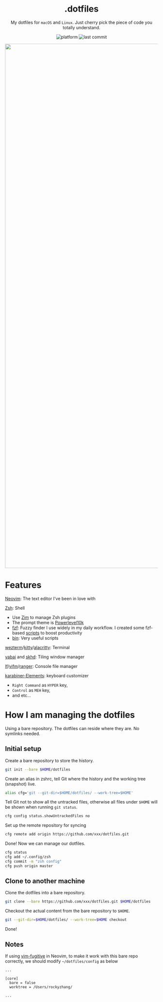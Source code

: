 <div align="center">

# .dotfiles

My dotfiles for `macOS` and `Linux`. Just cherry pick the piece of code you totally understand.

![platform](https://img.shields.io/badge/platform-macOS%2FLinux-blue)
![last commit](https://img.shields.io/github/last-commit/rockyzhang24/dotfiles)

<img width="1728" alt="image" src="https://user-images.githubusercontent.com/11582667/156706194-0762c4d8-b6e3-403c-929d-b49de198e30d.png">

</div>

# Features

[Neovim](./.config/nvim/): The text editor I've been in love with

[Zsh](./.config/zsh/): Shell

* Use [Zim](https://github.com/zimfw/zimfw) to manage Zsh plugins
* The prompt theme is [Powerlevel10k](https://github.com/romkatv/powerlevel10k[])
* [fzf](./.config/fzf): Fuzzy finder I use widely in my daily workflow. I created some fzf-based [scripts](./.config/fzf/fzfutils/) to boost productivity
* [bin](./.config/bin): Very useful scripts

[wezterm](./.config/wezterm/)/[kitty](./.config/kitty/)/[alacritty](./.config/alacritty/): Terminal

[yabai](./.config/yabai/) and [skhd](./.config/skhd/): Tiling window manager

[lf](./.config/lf/)/[vifm](./.config/vifm/)/[ranger](./.config/ranger/): Console file manager

[karabiner-Elements](./.config/karabiner/): keyboard customizer

* `Right Command` as `HYPER` key,
* `Control` as `MEH` key,
* and etc...

# How I am managing the dotfiles

Using a bare repository. The dotfiles can reside where they are. No symlinks needed.

## Initial setup

Create a bare repository to store the history.

```bash
git init --bare $HOME/dotfiles
```

Create an alias in zshrc, tell Git where the history and the working tree (snapshot) live.

```bash
alias cfg='git --git-dir=$HOME/dotfiles/ --work-tree=$HOME'
```

Tell Git not to show all the untracked files, otherwise all files under `$HOME` will be shown when running `git status`.

```bash
cfg config status.showUntrackedFiles no
```

Set up the remote repository for syncing

```bash
cfg remote add origin https://github.com/xxx/dotfiles.git
```

Done! Now we can manage our dotfiles.

```bash
cfg status
cfg add ~/.config/zsh
cfg commit -m "zsh config"
cfg push origin master
```

## Clone to another machine

Clone the dotfiles into a bare repository.

```bash
git clone --bare https://github.com/xxx/dotfiles.git $HOME/dotfiles
```

Checkout the actual content from the bare repository to `$HOME`.

```bash
git --git-dir=$HOME/dotfiles/ --work-tree=$HOME checkout
```

Done!

## Notes

If using [vim-fugitive](https://github.com/tpope/vim-fugitive) in Neovim, to make it work with this bare repo correctly, we should modify `~/dotfiles/config` as below

```
...

[core]
  bare = false
  worktree = /Users/rockyzhang/

...
```
